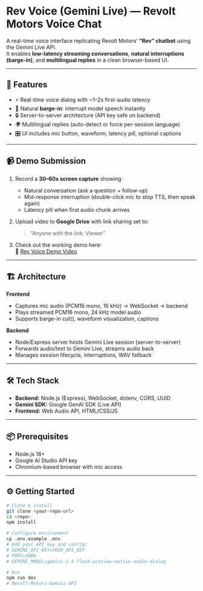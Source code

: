 # Rev Voice (Gemini Live) — Revolt Motors Voice Chat  

A real-time voice interface replicating Revolt Motors’ **“Rev” chatbot** using the Gemini Live API.  
It enables **low-latency streaming conversations**, **natural interruptions (barge-in)**, and **multilingual replies** in a clean browser-based UI.  

---

## 🚀 Features  
- ⚡ Real-time voice dialog with ~1–2s first-audio latency  
- 🎤 Natural **barge-in**: interrupt model speech instantly  
- 🔒 Server-to-server architecture (API key safe on backend)  
- 🌍 Multilingual replies (auto-detect or force per-session language)  
- 🎛️ UI includes mic button, waveform, latency pill, optional captions  

---

## 📹 Demo Submission  
1. Record a **30–60s screen capture** showing: 
   - Natural conversation (ask a question + follow-up)  
   - Mid-response interruption (double-click mic to stop TTS, then speak again)  
   - Latency pill when first audio chunk arrives  
2. Upload video to **Google Drive** with link sharing set to:  
   > “Anyone with the link: Viewer”  

3. Check out the working demo here:  
🎥 [Rev Voice Demo Video](https://drive.google.com/file/d/1zxp2BR7v0Fl0FrTTHsAragYtYjXtQTm5/view?usp=sharing)

---

## 🏗️ Architecture  

**Frontend**  
- Captures mic audio (PCM16 mono, 16 kHz) → WebSocket → backend  
- Plays streamed PCM16 mono, 24 kHz model audio  
- Supports barge-in cut(), waveform visualization, captions  

**Backend**  
- Node/Express server hosts Gemini Live session (server-to-server)  
- Forwards audio/text to Gemini Live, streams audio back  
- Manages session lifecycle, interruptions, WAV fallback  

---

## 🛠️ Tech Stack  
- **Backend:** Node.js (Express), WebSocket, dotenv, CORS, UUID  
- **Gemini SDK:** Google GenAI SDK (Live API)  
- **Frontend:** Web Audio API, HTML/CSS/JS  

---

## 📦 Prerequisites  
- Node.js 18+  
- Google AI Studio API key  
- Chromium-based browser with mic access  

---

## ⚙️ Getting Started  

```bash
# Clone & install
git clone <your-repo-url>
cd <repo>
npm install

# Configure environment
cp .env.example .env
# Add your API key and config:
# GEMINI_API_KEY=YOUR_API_KEY
# PORT=3000
# GEMINI_MODEL=gemini-2.5-flash-preview-native-audio-dialog

# Run
npm run dev
# Revolt-Motors-Gemini-API

